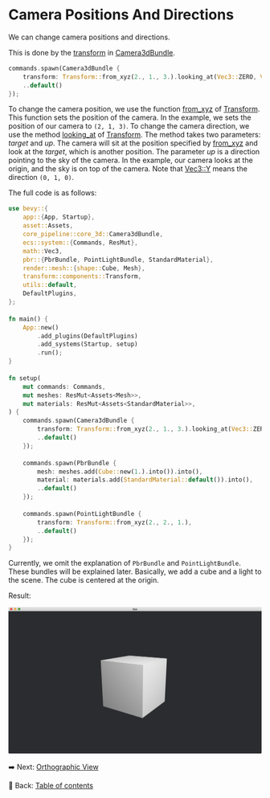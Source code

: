 # Camera Positions And Directions

We can change camera positions and directions.

This is done by the [transform](https://docs.rs/bevy/latest/bevy/core_pipeline/core_3d/struct.Camera3dBundle.html#structfield.transform) in [Camera3dBundle](https://docs.rs/bevy/latest/bevy/core_pipeline/core_3d/struct.Camera3dBundle.html).

```rust
commands.spawn(Camera3dBundle {
    transform: Transform::from_xyz(2., 1., 3.).looking_at(Vec3::ZERO, Vec3::Y),
    ..default()
});
```

To change the camera position, we use the function [from_xyz](https://docs.rs/bevy/latest/bevy/transform/components/struct.Transform.html#method.from_xyz) of [Transform](https://docs.rs/bevy/latest/bevy/transform/components/struct.Transform.html).
This function sets the position of the camera.
In the example, we sets the position of our camera to `(2, 1, 3)`.
To change the camera direction, we use the method [looking_at](https://docs.rs/bevy/latest/bevy/transform/components/struct.Transform.html#method.looking_at) of [Transform](https://docs.rs/bevy/latest/bevy/transform/components/struct.Transform.html).
The method takes two parameters: *target* and *up*.
The camera will sit at the position specified by [from_xyz](https://docs.rs/bevy/latest/bevy/transform/components/struct.Transform.html#method.from_xyz) and look at the *target*, which is another position.
The parameter *up* is a direction pointing to the sky of the camera.
In the example, our camera looks at the origin, and the sky is on top of the camera.
Note that [Vec3::Y](https://docs.rs/bevy/latest/bevy/math/struct.Vec3.html#associatedconstant.Y) means the direction `(0, 1, 0)`.

The full code is as follows:

```rust
use bevy::{
    app::{App, Startup},
    asset::Assets,
    core_pipeline::core_3d::Camera3dBundle,
    ecs::system::{Commands, ResMut},
    math::Vec3,
    pbr::{PbrBundle, PointLightBundle, StandardMaterial},
    render::mesh::{shape::Cube, Mesh},
    transform::components::Transform,
    utils::default,
    DefaultPlugins,
};

fn main() {
    App::new()
        .add_plugins(DefaultPlugins)
        .add_systems(Startup, setup)
        .run();
}

fn setup(
    mut commands: Commands,
    mut meshes: ResMut<Assets<Mesh>>,
    mut materials: ResMut<Assets<StandardMaterial>>,
) {
    commands.spawn(Camera3dBundle {
        transform: Transform::from_xyz(2., 1., 3.).looking_at(Vec3::ZERO, Vec3::Y),
        ..default()
    });

    commands.spawn(PbrBundle {
        mesh: meshes.add(Cube::new(1.).into()).into(),
        material: materials.add(StandardMaterial::default()).into(),
        ..default()
    });

    commands.spawn(PointLightBundle {
        transform: Transform::from_xyz(2., 2., 1.),
        ..default()
    });
}
```

Currently, we omit the explanation of `PbrBundle` and `PointLightBundle`.
These bundles will be explained later.
Basically, we add a cube and a light to the scene.
The cube is centered at the origin.

Result:

![Camera Positions And Directions](./pic/camera_positions_and_directions.png)

:arrow_right:  Next: [Orthographic View](./orthographic_view.md)

:blue_book: Back: [Table of contents](./../README.md)
